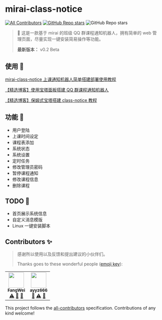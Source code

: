 # mirai-class-notice

<!-- ALL-CONTRIBUTORS-BADGE:START - Do not remove or modify this section -->
[![All Contributors](https://img.shields.io/badge/all_contributors-2-orange.svg?style=flat-square)](#contributors-)<!-- ALL-CONTRIBUTORS-BADGE:END -->
[![GitHub Repo stars](https://img.shields.io/badge/664649817-Join%20QQ%20Group-blue?style=flat-square&logo=tencentqq&logoColor=white)](https://jq.qq.com/?_wv=1027&k=rzlC4dys)
![GitHub Repo stars](https://img.shields.io/github/stars/PBK-B/mirai-class-notice?style=social)


> 🥳 这是一款基于 mirai 的班级 QQ 群课程通知机器人，拥有简单的 web 管理页面，尽量实现一键安装简易操作等功能。
>
> **最新版本：** v0.2 Beta

## 使用 🍗

[mirai-class-notice 上课通知机器人简单搭建部署使用教程](/docs/use.md)

[【精选博客】使用宝塔面板搭建 QQ 群课程通知机器人](https://www.fw1028.top/archives/177)

[【精选博客】保姆式宝塔搭建 class-notice 教程](docs/blog/bt-use-tutorial-21827.md)

## 功能 🦁

-   用户登陆
-   上课时间设定
-   课程表添加
-   系统状态
-   系统设置
-   定时任务
-   修改管理员密码
-   暂停课程通知
-   修改课程信息
-   删除课程

## TODO 🦑

-   首页展示系统信息
-   自定义消息模版
-   Linux 一键安装脚本

## Contributors ✨

> 感谢所以使用以及反馈和提出建议的小伙伴们。
>
> Thanks goes to these wonderful people ([emoji key](https://allcontributors.org/docs/en/emoji-key)):

<!-- ALL-CONTRIBUTORS-LIST:START - Do not remove or modify this section -->
<!-- prettier-ignore-start -->
<!-- markdownlint-disable -->
<table>
  <tr>
    <td align="center"><a href="https://www.fw1028.top/"><img src="https://avatars.githubusercontent.com/u/59783568?v=4?s=50" width="50px;" alt=""/><br /><sub><b>FangWei</b></sub></a><br /><a href="https://github.com/PBK-B/mirai-class-notice/commits?author=FW27623" title="Tests">⚠️</a> <a href="#blog-FW27623" title="Blogposts">📝</a> <a href="https://github.com/PBK-B/mirai-class-notice/issues?q=author%3AFW27623" title="Bug reports">🐛</a></td>
    <td align="center"><a href="https://github.com/ayyz666"><img src="https://avatars.githubusercontent.com/u/60257793?v=4?s=50" width="50px;" alt=""/><br /><sub><b>ayyz666</b></sub></a><br /><a href="https://github.com/PBK-B/mirai-class-notice/issues?q=author%3Aayyz666" title="Bug reports">🐛</a> <a href="https://github.com/PBK-B/mirai-class-notice/commits?author=ayyz666" title="Tests">⚠️</a> <a href="docs/blog/bt-use-tutorial-21827.md" title="Blogposts">📝</a></td>
  </tr>
</table>

<!-- markdownlint-restore -->
<!-- prettier-ignore-end -->

<!-- ALL-CONTRIBUTORS-LIST:END -->

This project follows the [all-contributors](https://github.com/all-contributors/all-contributors) specification. Contributions of any kind welcome!